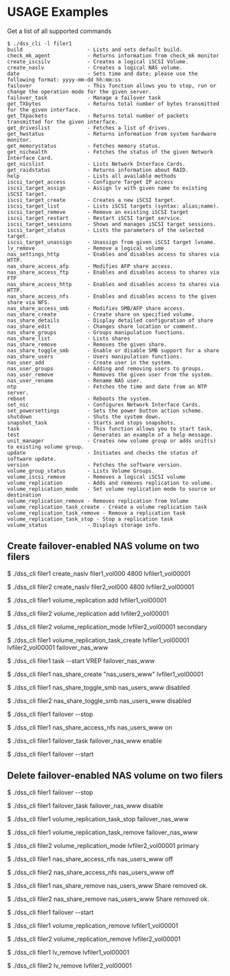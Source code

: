 USAGE Examples
==============

Get a list of all supported commands
```
$ ./dss_cli -l filer1
build                     - Lists and sets default build.
check_mk_agent            - Returns information from check_mk monitor
create_iscsilv            - Creates a logical iSCSI Volume.
create_naslv              - Creates a logical NAS volume.
date                      - Sets time and date; please use the following format: yyyy-mm-dd hh:mm:ss
failover                  - This function allows you to stop, run or change the operation mode for the given server.
failover_task             - Manage a failover task
get_TXbytes               - Returns total number of bytes transmitted for the given interface.
get_TXpackets             - Returns total number of packets transmitted for the given interface.
get_driveslist            - Fetches a list of drives.
get_hwstatus              - Returns information from system hardware monitor.
get_memorystatus          - Fetches memory status.
get_nichealth             - Fetches the status of the given Network Interface Card.
get_nicslist              - Lists Network Interface Cards.
get_raidstatus            - Returns information about RAID.
help                      - Lists all available methods
iscsi_target_access       - Configure Target IP access
iscsi_target_assign       - Assign lv with given name to existing iSCSI target.
iscsi_target_create       - Creates a new iSCSI target.
iscsi_target_list         - Lists iSCSI targets (syntax: alias;name).
iscsi_target_remove       - Remove an existing iSCSI target
iscsi_target_restart      - Restart iSCSI target service.
iscsi_target_sessions     - Shows and manages iSCSI target sessions.
iscsi_target_status       - Lists the parameters of the selected target.
iscsi_target_unassign     - Unassign from given iSCSI target lvname.
lv_remove                 - Remove a logical volume
nas_settings_http         - Enables and disables access to shares via HTTP.
nas_share_access_afp      - Modifies AFP share access.
nas_share_access_ftp      - Enables and disables access to shares via FTP
nas_share_access_http     - Enables and disables access to shares via HTTP.
nas_share_access_nfs      - Enables and disables access to the given share via NFS.
nas_share_access_smb      - Modifies SMB/AFP share access.
nas_share_create          - Create share on specified volume.
nas_share_details         - Display detailed configuration of share
nas_share_edit            - Changes share location or comment.
nas_share_groups          - Groups manipulation functions.
nas_share_list            - Lists shares
nas_share_remove          - Removes the given share.
nas_share_toggle_smb      - Enable or disable SMB support for a share
nas_share_users           - Users manipulation functions.
nas_user_add              - Create user in the system.
nas_user_groups           - Adding and removing users to groups.
nas_user_remove           - Removes the given user from the system.
nas_user_rename           - Rename NAS user.
ntp                       - Fetches the time and date from an NTP server.
reboot                    - Reboots the system.
set_nic                   - Configures Network Interface Cards.
set_powersettings         - Sets the power button action scheme.
shutdown                  - Shuts the system down.
snapshot_task             - Starts and stops snapshots.
task                      - This function allows you to start task.
test                      - Generates an example of a help message.
unit_manager              - Creates new volume group or adds unit(s) to existing volume group.
update                    - Initiates and checks the status of software update.
version                   - Fetches the software version.
volume_group_status       - Lists Volume Groups.
volume_iscsi_remove       - Removes a logical iSCSI volume
volume_replication        - Adds and removes replication to volume.
volume_replication_mode   - Set volume replication mode to source or destination
volume_replication_remove - Removes replication from Volume
volume_replication_task_create - Create a volume replication task
volume_replication_task_remove - Remove a replication task
volume_replication_task_stop - Stop a replication task
volume_status             - Displays storage info.

```


Create failover-enabled NAS volume on two filers
------------------------------------------------

$ ./dss_cli filer1 create_naslv filer1_vol000 4800
lvfiler1_vol00001

$ ./dss_cli filer2 create_naslv filer2_vol000 4800
lvfiler2_vol00001

$ ./dss_cli filer1 volume_replication add lvfiler1_vol00001

$ ./dss_cli filer2 volume_replication add lvfiler2_vol00001

$ ./dss_cli filer2 volume_replication_mode lvfiler2_vol00001 secondary

$ ./dss_cli filer1 volume_replication_task_create lvfiler1_vol00001 lvfiler2_vol00001 failover_nas_www

$ ./dss_cli filer1 task --start VREP failover_nas_www

$ ./dss_cli filer1 nas_share_create "nas_users_www" lvfiler1_vol00001

$ ./dss_cli filer1 nas_share_toggle_smb nas_users_www disabled

$ ./dss_cli filer2 nas_share_toggle_smb nas_users_www disabled

$ ./dss_cli filer1 failover --stop

$ ./dss_cli filer1 nas_share_access_nfs nas_users_www on

$ ./dss_cli filer1 failover_task failover_nas_www enable

$ ./dss_cli filer1 failover --start



Delete failover-enabled NAS volume on two filers
------------------------------------------------

$ ./dss_cli filer1 failover --stop

$ ./dss_cli filer1 failover_task failover_nas_www disable

$ ./dss_cli filer1 volume_replication_task_stop failover_nas_www

$  ./dss_cli filer1 volume_replication_task_remove failover_nas_www

$ ./dss_cli filer2 volume_replication_mode lvfiler2_vol00001 primary

$ ./dss_cli filer1 nas_share_access_nfs nas_users_www off

$ ./dss_cli filer2 nas_share_access_nfs nas_users_www off

$ ./dss_cli filer1 nas_share_remove nas_users_www
Share removed ok.

$ ./dss_cli filer2 nas_share_remove nas_users_www
Share removed ok.

$ ./dss_cli filer1 failover --start

$ ./dss_cli filer1 volume_replication_remove lvfiler1_vol00001

$ ./dss_cli filer2 volume_replication_remove lvfiler2_vol00001

$ ./dss_cli filer1 lv_remove lvfiler1_vol00001

$ ./dss_cli filer2 lv_remove lvfiler2_vol00001
